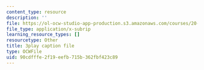 ```yaml
---
content_type: resource
description: ''
file: https://ol-ocw-studio-app-production.s3.amazonaws.com/courses/20-219-becoming-the-next-bill-nye-writing-and-hosting-the-educational-show-january-iap-2015/90cdfffe2f19eefb715b362fbf423c89_rCG6r6gotZQ.srt
file_type: application/x-subrip
learning_resource_types: []
resourcetype: Other
title: 3play caption file
type: OCWFile
uid: 90cdfffe-2f19-eefb-715b-362fbf423c89
---
```

